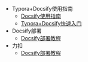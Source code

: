 * Typora+Docsify使用指南
  * [Docsify使用指南](/ProjectDocs/Docsify使用指南.md)
  * [Typora+Docsify快速入门](/ProjectDocs/Typora+Docsify快速入门.md)
* Docsify部署
  * [Docsify部署教程](/ProjectDocs/Docsify部署教程.md)
* 力扣
  * [Docsify部署教程](/ProjectDocs/Docsify部署教程.md)

